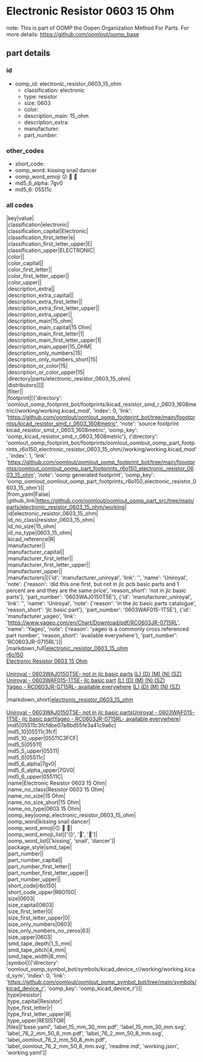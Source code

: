 # Electronic Resistor 0603 15 Ohm  

note: This is part of OOMP the Oopen Organization Method For Parts. For more details: https://github.com/oomlout/oomp_base

##  part details





### id
* oomp_id: electronic_resistor_0603_15_ohm
  * classification: electronic
  * type: resistor
  * size: 0603
  * color: 
  * description_main: 15_ohm
  * description_extra: 
  * manufacturer: 
  * part_number: 

### other_codes
* short_code: 
* oomp_word: kissing snail dancer
* oomp_word_emoji :kissing: :snail: :dancer:
* md5_6_alpha: 7gv0
* md5_6: 05511c

### all codes 
|key|value|  
|classification|electronic|  
|classification_capital|Electronic|  
|classification_first_letter|e|  
|classification_first_letter_upper|E|  
|classification_upper|ELECTRONIC|  
|color||  
|color_capital||  
|color_first_letter||  
|color_first_letter_upper||  
|color_upper||  
|description_extra||  
|description_extra_capital||  
|description_extra_first_letter||  
|description_extra_first_letter_upper||  
|description_extra_upper||  
|description_main|15_ohm|  
|description_main_capital|15 Ohm|  
|description_main_first_letter|1|  
|description_main_first_letter_upper|1|  
|description_main_upper|15_OHM|  
|description_only_numbers|15|  
|description_only_numbers_short|15|  
|description_or_color|15|  
|description_or_color_upper|15|  
|directory|parts/electronic_resistor_0603_15_ohm|  
|distributors|[]|  
|filter||  
|footprint|[{'directory': 'oomlout_oomp_footprint_bot/footprints/kicad_resistor_smd_r_0603_1608metric//working/working.kicad_mod', 'index': 0, 'link': 'https://github.com/oomlout/oomlout_oomp_footprint_bot/tree/main/foootprntss/kicad_resistor_smd_r_0603_1608metric', 'note': 'source footprint kicad_resistor_smd_r_0603_1608metric', 'oomp_key': 'oomp_kicad_resistor_smd_r_0603_1608metric'}, {'directory': 'oomlout_oomp_footprint_bot/footprints/oomlout_oomlout_oomp_part_footprints_r6o150_electronic_resistor_0603_15_ohm//working/working.kicad_mod', 'index': 1, 'link': 'https://github.com/oomlout/oomlout_oomp_footprint_bot/tree/main/foootprntss/oomlout_oomlout_oomp_part_footprints_r6o150_electronic_resistor_0603_15_ohm', 'note': 'oomp generated footprint', 'oomp_key': 'oomp_oomlout_oomlout_oomp_part_footprints_r6o150_electronic_resistor_0603_15_ohm'}]|  
|from_yaml|False|  
|github_link|https://github.com/oomlout/oomlout_oomp_part_src/tree/main/parts/electronic_resistor_0603_15_ohm/working|  
|id|electronic_resistor_0603_15_ohm|  
|id_no_class|resistor_0603_15_ohm|  
|id_no_size|15_ohm|  
|id_no_type|0603_15_ohm|  
|kicad_reference|R|  
|manufacturer||  
|manufacturer_capital||  
|manufacturer_first_letter||  
|manufacturer_first_letter_upper||  
|manufacturer_upper||  
|manufacturers|[{'id': 'manufacturer_uniroyal', 'link': '', 'name': 'Uniroyal', 'note': {'reason': 'did this one first, but not in jlc pcb basic parts and 1 percent are and they are the same price', 'reason_short': 'not in jlc basic parts'}, 'part_number': '0603WAJ0150T5E'}, {'id': 'manufacturer_uniroyal', 'link': '', 'name': 'Uniroyal', 'note': {'reason': 'in the jlc basic parts catalogue', 'reason_short': 'jlc basic part'}, 'part_number': '0603WAF015-1T5E'}, {'id': 'manufacturer_yageo', 'link': 'https://www.yageo.com/en/Chart/Download/pdf/RC0603JR-0715RL', 'name': 'Yageo', 'note': {'reason': 'yageo is a commonly cross referenced part number', 'reason_short': 'available everywhere'}, 'part_number': 'RC0603JR-0715RL'}]|  
|markdown_full|[electronic_resistor_0603_15_ohm](https://github.com/oomlout/oomlout_oomp_part_src/tree/main/parts/electronic_resistor_0603_15_ohm/working)<br>[r6o150](https://github.com/oomlout/oomlout_oomp_part_src/tree/main/parts/electronic_resistor_0603_15_ohm/working)<br>[Electronic Resistor 0603 15 Ohm](https://github.com/oomlout/oomlout_oomp_part_src/tree/main/parts/electronic_resistor_0603_15_ohm/working)<br><br>[Uniroyal - 0603WAJ0150T5E- not in jlc basic parts]() [(L)  ](https://www.lcsc.com/search?q=0603WAJ0150T5E)[(D)  ](https://www.digikey.com/en/products?keywords=0603WAJ0150T5E)[(M)  ](https://www.mouser.com/Search/Refine?Keyword=0603WAJ0150T5E)[(N)  ](https://www.newark.com/search?st=0603WAJ0150T5E)[(SZ)  ](https://so.szlcsc.com/global.html?k=0603WAJ0150T5E)<br>[Uniroyal - 0603WAF015-1T5E- jlc basic part]() [(L)  ](https://www.lcsc.com/search?q=0603WAF015-1T5E)[(D)  ](https://www.digikey.com/en/products?keywords=0603WAF015-1T5E)[(M)  ](https://www.mouser.com/Search/Refine?Keyword=0603WAF015-1T5E)[(N)  ](https://www.newark.com/search?st=0603WAF015-1T5E)[(SZ)  ](https://so.szlcsc.com/global.html?k=0603WAF015-1T5E)<br>[Yageo - RC0603JR-0715RL- available everywhere](https://www.yageo.com/en/Chart/Download/pdf/RC0603JR-0715RL) [(L)  ](https://www.lcsc.com/search?q=RC0603JR-0715RL)[(D)  ](https://www.digikey.com/en/products?keywords=RC0603JR-0715RL)[(M)  ](https://www.mouser.com/Search/Refine?Keyword=RC0603JR-0715RL)[(N)  ](https://www.newark.com/search?st=RC0603JR-0715RL)[(SZ)  ](https://so.szlcsc.com/global.html?k=RC0603JR-0715RL)<br>|  
|markdown_short|[electronic_resistor_0603_15_ohm](https://github.com/oomlout/oomlout_oomp_part_src/tree/main/parts/electronic_resistor_0603_15_ohm/working)<br><br>[Uniroyal - 0603WAJ0150T5E- not in jlc basic parts]()[Uniroyal - 0603WAF015-1T5E- jlc basic part]()[Yageo - RC0603JR-0715RL- available everywhere](https://www.yageo.com/en/Chart/Download/pdf/RC0603JR-0715RL)|  
|md5|05511c3fcfdbe07a8bd55fe3a41c9a6c|  
|md5_10|05511c3fcf|  
|md5_10_upper|05511C3FCF|  
|md5_5|05511|  
|md5_5_upper|05511|  
|md5_6|05511c|  
|md5_6_alpha|7gv0|  
|md5_6_alpha_upper|7GV0|  
|md5_6_upper|05511C|  
|name|Electronic Resistor 0603 15 Ohm|  
|name_no_class|Resistor 0603 15 Ohm|  
|name_no_size|15 Ohm|  
|name_no_size_short|15 Ohm|  
|name_no_type|0603 15 Ohm|  
|oomp_key|oomp_electronic_resistor_0603_15_ohm|  
|oomp_word|kissing snail dancer|  
|oomp_word_emoji|:kissing: :snail: :dancer:|  
|oomp_word_emoji_list|[':kissing:', ':snail:', ':dancer:']|  
|oomp_word_list|['kissing', 'snail', 'dancer']|  
|package_style|smd_tape|  
|part_number||  
|part_number_capital||  
|part_number_first_letter||  
|part_number_first_letter_upper||  
|part_number_upper||  
|short_code|r6o150|  
|short_code_upper|R6O150|  
|size|0603|  
|size_capital|0603|  
|size_first_letter|0|  
|size_first_letter_upper|0|  
|size_only_numbers|0603|  
|size_only_numbers_no_zeros|63|  
|size_upper|0603|  
|smd_tape_depth|1_5_mm|  
|smd_tape_pitch|4_mm|  
|smd_tape_width|8_mm|  
|symbol|[{'directory': 'oomlout_oomp_symbol_bot/symbols/kicad_device_r//working/working.kicad_sym', 'index': 0, 'link': 'https://github.com/oomlout/oomlout_oomp_symbol_bot/tree/main/symbols/kicad_device_r', 'oomp_key': 'oomp_kicad_device_r'}]|  
|type|resistor|  
|type_capital|Resistor|  
|type_first_letter|r|  
|type_first_letter_upper|R|  
|type_upper|RESISTOR|  
|files|['base.yaml', 'label_15_mm_30_mm.pdf', 'label_15_mm_30_mm.svg', 'label_76_2_mm_50_8_mm.pdf', 'label_76_2_mm_50_8_mm.svg', 'label_oomlout_76_2_mm_50_8_mm.pdf', 'label_oomlout_76_2_mm_50_8_mm.svg', 'readme.md', 'working.json', 'working.yaml']|  
